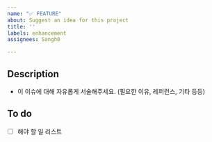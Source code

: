 ```yaml
---
name: "✅ FEATURE"
about: Suggest an idea for this project
title: ''
labels: enhancement
assignees: Sangh0

---
```


## Description
- 이 이슈에 대해 자유롭게 서술해주세요. (필요한 이유, 레퍼런스, 기타 등등)

## To do 
- [ ] 해야 할 일 리스트
